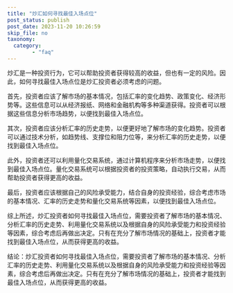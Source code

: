 ```yaml
---
title: "炒汇如何寻找最佳入场点位"
post_status: publish
post_date: 2023-11-20 10:26:59
skip_file: no
taxonomy:
  category:
        - "faq"
---
```


炒汇是一种投资行为，它可以帮助投资者获得较高的收益，但也有一定的风险。因此，如何寻找最佳入场点位是炒汇投资者必须考虑的问题。

首先，投资者应该了解市场的基本情况，包括汇率的变化趋势、政策变化、经济形势等。这些信息可以从经济报纸、网络和金融机构等多种渠道获得。投资者可以根据这些信息分析市场趋势，以便找到最佳入场点位。

其次，投资者应该分析汇率的历史走势，以便更好地了解市场的变化趋势。投资者可以通过技术分析，如趋势线、支撑位和阻力位等，来分析汇率的历史走势，以便找到最佳入场点位。

此外，投资者还可以利用量化交易系统，通过计算机程序来分析市场走势，以便找到最佳入场点位。量化交易系统可以根据投资者的投资策略，自动执行交易，从而帮助投资者获得更高的收益。

最后，投资者应该根据自己的风险承受能力，结合自身的投资经验，综合考虑市场的基本情况、汇率的历史走势和量化交易系统等因素，以便找到最佳入场点位。

综上所述，炒汇投资者如何寻找最佳入场点位，需要投资者了解市场的基本情况、分析汇率的历史走势、利用量化交易系统以及根据自身的风险承受能力和投资经验等因素，综合考虑后再做出决定。只有在充分了解市场情况的基础上，投资者才能找到最佳入场点位，从而获得更高的收益。

结论：炒汇投资者如何寻找最佳入场点位，需要投资者了解市场的基本情况、分析汇率的历史走势、利用量化交易系统以及根据自身的风险承受能力和投资经验等因素，综合考虑后再做出决定。只有在充分了解市场情况的基础上，投资者才能找到最佳入场点位，从而获得更高的收益。
